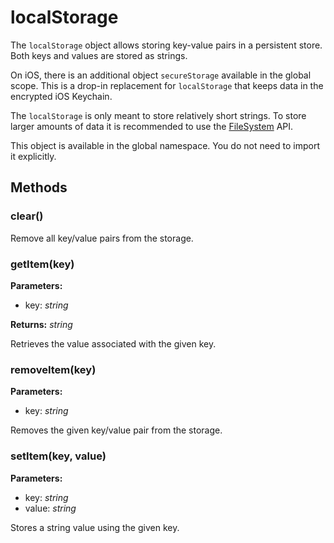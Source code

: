 ---
---
# localStorage

The `localStorage` object allows storing key-value pairs in a persistent store. Both keys and values are stored as strings.

On iOS, there is an additional object `secureStorage` available in the global scope. This is a drop-in replacement for `localStorage` that keeps data in the encrypted iOS Keychain.

The `localStorage` is only meant to store relatively short strings. To store larger amounts of data it is recommended to use the [FileSystem](./fs.html) API.

This object is available in the global namespace. You do not need to import it explicitly.

## Methods

### clear()

Remove all key/value pairs from the storage.

### getItem(key)

**Parameters:** 

- key: *string*

**Returns:** *string*

Retrieves the value associated with the given key.

### removeItem(key)

**Parameters:** 

- key: *string*

Removes the given key/value pair from the storage.

### setItem(key, value)

**Parameters:** 

- key: *string*
- value: *string*

Stores a string value using the given key.

